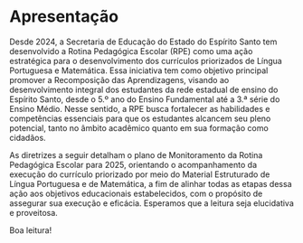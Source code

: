 # Apresentação

Desde 2024, a Secretaria de Educação do Estado do Espírito Santo tem desenvolvido a Rotina Pedagógica Escolar (RPE) como uma ação estratégica para o desenvolvimento dos currículos priorizados de Língua Portuguesa e Matemática. Essa iniciativa tem como objetivo principal promover a Recomposição das Aprendizagens, visando ao desenvolvimento integral dos estudantes da rede estadual de ensino do Espírito Santo, desde o 5.º ano do Ensino Fundamental até a 3.ª série do Ensino Médio. Nesse sentido, a RPE busca fortalecer as habilidades e competências essenciais para que os estudantes alcancem seu pleno potencial, tanto no âmbito acadêmico quanto em sua formação como cidadãos.

As diretrizes a seguir detalham o plano de Monitoramento da Rotina Pedagógica Escolar para 2025, orientando o acompanhamento da execução do currículo priorizado por meio do Material Estruturado de Língua Portuguesa e de Matemática, a fim de alinhar todas as etapas dessa ação aos objetivos educacionais estabelecidos, com o propósito de assegurar sua execução e eficácia. Esperamos que a leitura seja elucidativa e proveitosa.

Boa leitura!